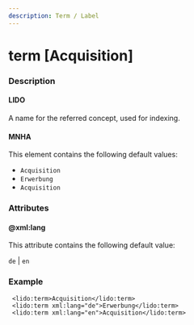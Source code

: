 ```yaml
---
description: Term / Label
---
```


# term \[Acquisition\]

### Description

#### LIDO

A name for the referred concept, used for indexing.

#### MNHA

This element contains the following default values:

* `Acquisition`
* `Erwerbung`
* `Acquisition`

### Attributes

#### @xml:lang

This attribute contains the following default value:

`de` \| `en`

### Example

```markup
 <lido:term>Acquisition</lido:term>
 <lido:term xml:lang="de">Erwerbung</lido:term>
 <lido:term xml:lang="en">Acquisition</lido:term>
```

